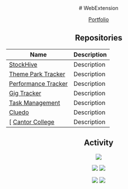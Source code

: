 <div align="center">
# WebExtension

[Portfolio](https://www.webextension.co.uk)

## Repositories

| Name | Description |
|------|-------------|
| [StockHive](https://github.com/stockhive-uni/stockhiveapp) | Description |
| [Theme Park Tracker](https://github.com/WebExtension1/Theme-Park-Tracker) | Description |
| [Performance Tracker](https://github.com/WebExtension1/PerformanceTracker) | Description |
| [Gig Tracker](https://github.com/WebExtension1/GigTracker) | Description |
| [Task Management](https://github.com/WebExtension1/TaskManagement) | Description |
| [Cluedo](https://github.com/WebExtension1/Cluedo) | Description |
[ [Cantor College](https://github.com/WebExtension1/CantorCollege) | Description |
## Activity

![](http://github-profile-summary-cards.vercel.app/api/cards/profile-details?username=webextension1&theme=github_dark)

![](http://github-profile-summary-cards.vercel.app/api/cards/repos-per-language?username=webextension1&theme=github_dark)
![](http://github-profile-summary-cards.vercel.app/api/cards/most-commit-language?username=webextension1&theme=github_dark)

![](http://github-profile-summary-cards.vercel.app/api/cards/stats?username=webextension1&theme=github_dark)
![](http://github-profile-summary-cards.vercel.app/api/cards/productive-time?username=webextension1&theme=github_dark&utcOffset=8)

</div>
